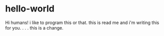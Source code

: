 # hello-world
Hi humans! 
i like to program this or that.
this is read me and  i'm writing this for you.
.
.
.
this is a change.
